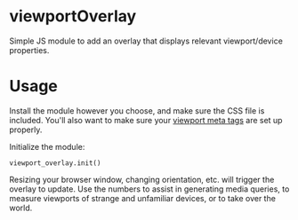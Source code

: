 # viewportOverlay
Simple JS module to add an overlay that displays relevant viewport/device properties.

# Usage
Install the module however you choose, and make sure the CSS file is included. You'll also want to make sure your [viewport meta tags](https://css-tricks.com/snippets/html/responsive-meta-tag/) are set up properly.

Initialize the module:

`viewport_overlay.init()`

Resizing your browser window, changing orientation, etc. will trigger the overlay to update. Use the numbers to assist in generating media queries, to measure viewports of strange and unfamiliar devices, or to take over the world.
